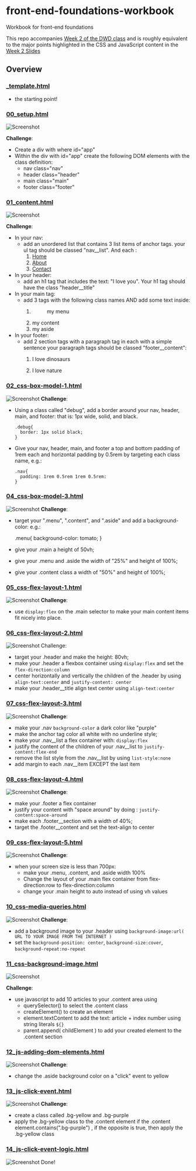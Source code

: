 # front-end-foundations-workbook
Workbook for front-end foundations

This repo accompanies [Week 2 of the DWD class](https://github.com/itp-dwd/2020-spring/blob/master/weeks/02_front-end-foundations.md) and is roughly equivalent to the major points highlighted in the CSS and JavaScript content in the [Week 2 Slides](https://docs.google.com/presentation/d/1kmeu2AiWSQnX-e3nm-F0-Etsq1FvTHpClT0mIOH6NO4/edit)

## Overview

### [_template.html](./workbook/_template.html)

* the starting point!

### [00_setup.html](./workbook/00_setup.html)

![Screenshot](assets/01.png)

**Challenge**: 
+ Create a div with where id="app"
+ Within the div with id="app" create the following 
  DOM elements with the class definition:
  - nav class="nav"
  - header class="header"
  - main class="main"
  - footer class="footer"
### [01_content.html](./workbook/01_content.html)

![Screenshot](assets/02.png)

**Challenge**: 
+ In your nav:
  - add an unordered list that contains 3 list items of anchor tags. 
    your ul tag should be classed "nav__list". And each :
    1. <a href="/" target="_blank" noreferrer>Home</a>
    2. <a href="/about" target="_blank" noreferrer>About</a>
    3. <a href="/contact" target="_blank" noreferrer>Contact</a>
+ In your header:
  - add an h1 tag that includes the text: "I love you". Your h1 tag should have the class "header__title"
+ In your main tag:
  - add 3 tags with the following class names AND add some text inside:
    1. <menu class="menu">my menu</menu>
    2. <section class="content">my content</section>
    3. <aside class="aside">my aside</aside>
+ In your footer:
  - add 2 section tags with a paragraph tag in each with a simple sentence
    your paragraph tags should be classed "footer__content":
    1. <section class="footer__section"> <p class="footer__content">I love dinosaurs</p> </section>
    2. <section class="footer__section"> <p class="footer__content">I love nature</p> </section>

### [02_css-box-model-1.html](./workbook/02_css-box-model-1.html)

![Screenshot](assets/03.png)
**Challenge**: 
+ Using a class called "debug", add a border around your nav, header, main, and footer:
  that is: 1px wide, solid, and black.
  ```
  .debug{
    border: 1px solid black;
  }
  ```
+ Give your nav, header, main, and footer a top and bottom padding of 1rem each and horizontal padding by 0.5rem
  by targeting each class name, e.g.:
  ```
  .nav{
    padding: 1rem 0.5rem 1rem 0.5rem:
  }
  ```


### [04_css-box-model-3.html](./workbook/04_css-box-model-3.html)

![Screenshot](assets/04.png)
**Challenge**: 
+ target your ".menu", ".content", and ".aside" and add a background-color:
  e.g.:
  
  .menu{
    background-color: tomato;
  }
+ give your .main a height of 50vh;
+ give your .menu and .aside the width of "25%" and height of 100%;
+ give your .content class a width of "50%" and height of 100%;


### [05_css-flex-layout-1.html](./workbook/05_css-flex-layout-1.html)
![Screenshot](assets/05.png)
**Challenge**: 
+ use `display:flex` on the .main selector to make your main content items fit nicely into place. 

### [06_css-flex-layout-2.html](./workbook/06_css-flex-layout-2.html)
![Screenshot](assets/06.png)
Challenge: 
+ target your .header and make the height: 80vh;
+ make your .header a flexbox container using `display:flex` and set the `flex-direction:column`
+ center horizontally and vertically the children of the .header by using `align-text:center` and `justify-content: center`
+ make your .header__title align text center using `align-text:center`

### [07_css-flex-layout-3.html](./workbook/07_css-flex-layout-3.html)
![Screenshot](assets/07.png)
**Challenge**: 
+ make your .nav `background-color` a dark color like "purple"
+ make the anchor tag color all white with no underline style;
+ make your .nav__list a flex container with: `display:flex`
+ justify the content of the children of your .nav__list to `justify-content:flex-end`
+ remove the list style from the .nav__list by using `list-style:none`
+ add margin to each .nav__item EXCEPT the last item

### [08_css-flex-layout-4.html](./workbook/08_css-flex-layout-4.html)
![Screenshot](assets/08.png)
**Challenge**: 
+ make your .footer a flex container
+ justify your content with "space around" by doing : `justify-content:space-around`
+ make each .footer__section with a width of 40%;
+ target the .footer__content and set the text-align to center

### [09_css-flex-layout-5.html](./workbook/09_css-flex-layout-5.html)
![Screenshot](assets/09.png)
**Challenge**: 
+ when your screen size is less than 700px:
    + make your .menu, .content, and .aside width 100% 
    + Change the layout of your .main flex container from 
      flex-direction:row to flex-direction:column 
    + change your .main height to auto instead of using vh values

### [10_css-media-queries.html](./workbook/10_css-media-queries.html)

![Screenshot](assets/10.png)
**Challenge**: 
+ add a background image to your .header using `background-image:url( URL TO YOUR IMAGE FROM THE INTERNET )`
+ set the `background-position: center`, `background-size:cover`, `background-repeat:no-repeat`


### [11_css-background-image.html](./workbook/11_css-background-image.html)

![Screenshot](assets/11.png)

**Challenge**: 
+ use javascript to add 10 articles to your .content area using 
  - querySelector() to select the .content class 
  - createElement() to create an element
  - element.textContent to add the text: article + index number using string literals `${}`
  - parent.append( childElement ) to add your created element to the .content section


### [12_js-adding-dom-elements.html](./workbook/12_js-adding-dom-elements.html)
![Screenshot](assets/12.png)
**Challenge**: 
+ change the .aside background color on a "click" event to yellow

### [13_js-click-event.html](./workbook/13_js-click-event.html)
![Screenshot](assets/13.png)
**Challenge**: 
+ create a class called .bg-yellow and .bg-purple
+ apply the .bg-yellow class to the .content element if the .content element.contains(".bg-purple") 
 , if the opposite is true, then apply the .bg-yellow class

### [14_js-click-event-logic.html](./workbook/14_js-click-event-logic.html)

![Screenshot](assets/14.png)
Done!



